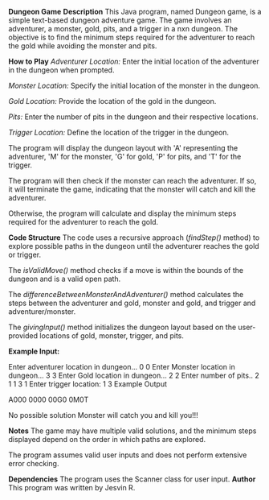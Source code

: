 
**Dungeon Game**
**Description**
This Java program, named Dungeon game, is a simple text-based dungeon adventure game. 
The game involves an adventurer, a monster, gold, pits, and a trigger in a nxn dungeon. 
The objective is to find the minimum steps required for the adventurer to reach the gold while avoiding the monster and pits.

**How to Play**
_Adventurer Location:_ Enter the initial location of the adventurer in the dungeon when prompted.

_Monster Location:_ Specify the initial location of the monster in the dungeon.

_Gold Location:_ Provide the location of the gold in the dungeon.

_Pits:_ Enter the number of pits in the dungeon and their respective locations.

_Trigger Location:_ Define the location of the trigger in the dungeon.

The program will display the dungeon layout with 'A' representing the adventurer, 'M' for the monster, 'G' for gold, 'P' for pits, and 'T' for the trigger.

The program will then check if the monster can reach the adventurer. If so, it will terminate the game, indicating that the monster will catch and kill the adventurer.

Otherwise, the program will calculate and display the minimum steps required for the adventurer to reach the gold.

**Code Structure**
The code uses a recursive approach (_findStep()_ method) to explore possible paths in the dungeon until the adventurer reaches the gold or trigger.

The _isValidMove()_ method checks if a move is within the bounds of the dungeon and is a valid open path.

The _differenceBetweenMonsterAndAdventurer()_ method calculates the steps between the adventurer and gold, monster and gold, and trigger and adventurer/monster.

The _givingInput()_ method initializes the dungeon layout based on the user-provided locations of gold, monster, trigger, and pits.

**Example Input:**

Enter adventurer location in dungeon...
0 0
Enter Monster location in dungeon...
3 3
Enter Gold location in dungeon...
2 2
Enter number of pits..
2
1 1
3 1
Enter trigger location:
1 3
Example Output

A000
0000
00G0
0M0T

No possible solution
Monster will catch you and kill you!!!

**Notes**
The game may have multiple valid solutions, and the minimum steps displayed depend on the order in which paths are explored.

The program assumes valid user inputs and does not perform extensive error checking.

**Dependencies**
The program uses the Scanner class for user input.
**Author**
This program was written by Jesvin R.
